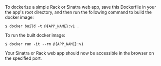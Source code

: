 To dockerize a simple Rack or Sinatra web app, save this Dockerfile in your the app's root directory,
and then run the following command to build the docker image:

```
$ docker build -t @{APP_NAME}:v1 .
```

To run the built docker image:

```
$ docker run -it --rm @{APP_NAME}:v1
```

Your Sinatra or Rack web app should now be accessible in the browser on the specified port.
